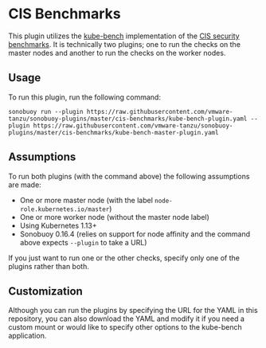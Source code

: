 # CIS Benchmarks

This plugin utilizes the [kube-bench][kubebench] implementation of the [CIS security benchmarks][cis]. It is technically two plugins; one to run the checks on the master nodes and another to run the checks on the worker nodes.

## Usage

To run this plugin, run the following command:

```
sonobuoy run --plugin https://raw.githubusercontent.com/vmware-tanzu/sonobuoy-plugins/master/cis-benchmarks/kube-bench-plugin.yaml --plugin https://raw.githubusercontent.com/vmware-tanzu/sonobuoy-plugins/master/cis-benchmarks/kube-bench-master-plugin.yaml
```

## Assumptions

To run both plugins (with the command above) the following assumptions are made:

 - One or more master node (with the label `node-role.kubernetes.io/master`)
 - One or more worker node (without the master node label)
 - Using Kubernetes 1.13+
 - Sonobuoy 0.16.4 (relies on support for node affinity and the command above expects `--plugin` to take a URL)

If you just want to run one or the other checks, specify only one of the plugins rather than both.

## Customization

Although you can run the plugins by specifying the URL for the YAML in this repository, you can also download the YAML and modify it if you need a custom mount or would like to specify other options to the kube-bench application.

[kubebench]: https://github.com/aquasecurity/kube-bench
[cis]: https://www.cisecurity.org/benchmark/kubernetes